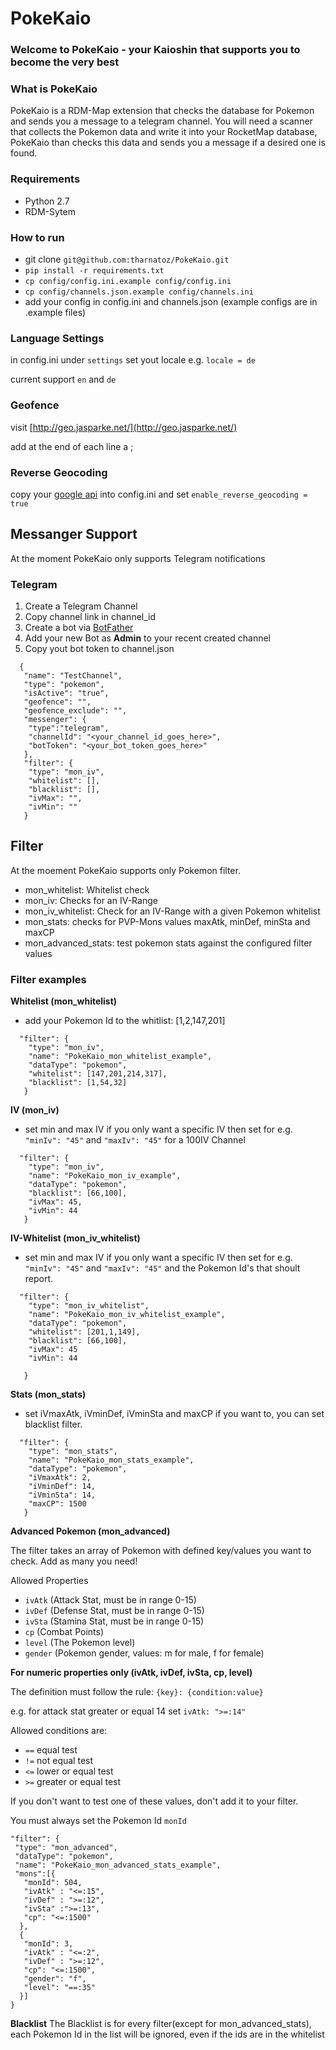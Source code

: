 # PokeKaio
### Welcome to PokeKaio - your Kaioshin that supports you to become the very best

### What is PokeKaio
PokeKaio is a RDM-Map extension that checks the database for Pokemon and sends you a message to a telegram channel.
You will need a scanner that collects the Pokemon data and write it into your RocketMap database, PokeKaio than checks this data and sends you a message if a desired one is found.


### Requirements
* Python 2.7
* RDM-Sytem


### How to run

- git clone ```git@github.com:tharnatoz/PokeKaio.git```
- ```pip install -r requirements.txt ```
- ```cp config/config.ini.example config/config.ini```
- ```cp config/channels.json.example config/channels.ini```
- add your config in config.ini and channels.json (example configs are in .example files)

### Language Settings

in config.ini under ```settings``` set yout locale e.g. ```locale = de```

current support ```en``` and ```de```

### Geofence
visit [http://geo.jasparke.net/](http://geo.jasparke.net/)

add at the end of each line a  ; 

### Reverse Geocoding

copy your [google api](https://developers.google.com/maps/documentation/geocoding/get-api-key) into config.ini
and set ```enable_reverse_geocoding = true```


## Messanger Support

At the moment PokeKaio only supports Telegram notifications

### Telegram

1. Create a Telegram Channel
2. Copy channel link in channel_id
3. Create a bot via [BotFather](https://core.telegram.org/bots#6-botfather)
4. Add your new Bot as **Admin** to your recent created channel
5. Copy yout bot token to channel.json 
 
```
  {
   "name": "TestChannel",
   "type": "pokemon",
   "isActive": "true",
   "geofence": "",
   "geofence_exclude": "",
   "messenger": {
    "type":"telegram",
    "channelId": "<your_channel_id_goes_here>",
    "botToken": "<your_bot_token_goes_here>"
   },
   "filter": {
    "type": "mon_iv",
    "whitelist": [],
    "blacklist": [],
    "ivMax": "",
    "ivMin": ""
   }
```
## Filter

At the moement PokeKaio supports only Pokemon filter.

* mon_whitelist: Whitelist check
* mon_iv: Checks for an IV-Range
* mon_iv_whitelist: Check for an IV-Range with a given Pokemon whitelist
* mon_stats: checks for PVP-Mons values maxAtk, minDef, minSta and maxCP
* mon_advanced_stats: test pokemon stats against the configured filter values


### Filter examples

**Whitelist (mon_whitelist)**

* add your Pokemon Id to the whitlist: [1,2,147,201]

``` 
  "filter": {
    "type": "mon_iv",
    "name": "PokeKaio_mon_whitelist_example",
    "dataType": "pokemon",
    "whitelist": [147,201,214,317],
    "blacklist": [1,54,32]
   }
```   
  

**IV (mon_iv)** 
* set min and max IV if you only want a specific IV then set for e.g. ```"minIv": "45"``` and ```"maxIv": "45"``` for a 100IV Channel
```  
  "filter": {
    "type": "mon_iv",
    "name": "PokeKaio_mon_iv_example",
    "dataType": "pokemon",
    "blacklist": [66,100],
    "ivMax": 45,
    "ivMin": 44
   }
```

**IV-Whitelist (mon_iv_whitelist)** 
* set min and max IV if you only want a specific IV then set for e.g. ```"minIv": "45"``` and ```"maxIv": "45"``` and the Pokemon Id's that shoult report.
```  
  "filter": {
    "type": "mon_iv_whitelist",
    "name": "PokeKaio_mon_iv_whitelist_example",
    "dataType": "pokemon",
    "whitelist": [201,1,149],
    "blacklist": [66,100],
    "ivMax": 45
    "ivMin": 44

   }
```

**Stats (mon_stats)** 
* set  iVmaxAtk, iVminDef, iVminSta and maxCP if you want to, you can set blacklist filter.
```  
  "filter": {
    "type": "mon_stats",
    "name": "PokeKaio_mon_stats_example",
    "dataType": "pokemon",
    "iVmaxAtk": 2,
    "iVminDef": 14,
    "iVminSta": 14,
    "maxCP": 1500
   }
```

**Advanced Pokemon (mon_advanced)**

The filter takes an array of Pokemon with defined key/values you want to check. Add as many you need!


Allowed Properties

* ```ivAtk``` (Attack Stat, must be in range 0-15)
* ```ivDef``` (Defense Stat, must be in range 0-15)
* ```ivSta``` (Stamina Stat, must be in range 0-15)
* ```cp``` (Combat Points)
* ```level``` (The Pokemon level)
* ```gender``` (Pokemon gender, values: m for male, f for female)


**For numeric properties only (ivAtk, ivDef, ivSta, cp, level)**

The definition must follow the rule: ```{key}: {condition:value} ``` 

e.g. for attack stat greater or equal 14 set ```ivAtk: ">=:14" ```

Allowed conditions are:

* ```==``` equal test
* ```!=``` not equal test
* ```<=``` lower or equal test
* ```>=``` greater or equal test


If you don't want to test one of these values, don't add it to your filter.

You must always set the Pokemon Id ```monId```

```
"filter": {
 "type": "mon_advanced",
 "dataType": "pokemon",
 "name": "PokeKaio_mon_advanced_stats_example",
 "mons":[{
   "monId": 504,
   "ivAtk" : "<=:15",
   "ivDef" : ">=:12",
   "ivSta" :">=:13",
   "cp": "<=:1500"
  },
  {
   "monId": 3,
   "ivAtk" : "<=:2",
   "ivDef" : ">=:12",
   "cp": "<=:1500",
   "gender": "f",
   "level": "==:35"
  }]
}
```


**Blacklist** The Blacklist is for every filter(except for mon_advanced_stats), each Pokemon Id in the list will be ignored, even if the ids are in the whitelist
